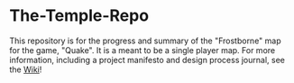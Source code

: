 # The-Temple-Repo
 This repository is for the progress and summary of the "Frostborne" map for the game, "Quake". It is a meant to be a single player map. For more information, including a project manifesto and design process journal, see the [Wiki](https://github.com/TanisXBlas/Quake-Single-Player/wiki)!
